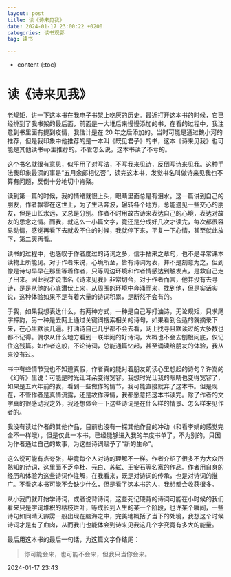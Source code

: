 ```yaml
---
layout: post
title: 读《诗来见我》
date: 2024-01-17 23:00:22 +0200
categories: 读书观影
tag: 读书

---
```


* content
{:toc}


# 读《诗来见我》

老规矩，讲一下这本书在我电子书架上吃灰的历史。最近打开这本书的时候，它已经排到了我书架的最后面，前面是一大堆后来慢慢添加的书，在看的过程中，我注意到书里面有提到疫情，我估计是在 20 年之后添加的。当时可能是通过魏小河的推荐，但是我印象中他推荐的是一本叫《既见君子》的书，这本《诗来见我》也可能是其他读书up主推荐的。不管怎么说，这本书读了不亏的。

这个书名就很有意思，似乎用了对写法，不写我来见诗，反倒写诗来见我。这种手法我印象最深的事是“五月余郎相忆否”，读完这本书，发觉书名叫做诗来见我也不算有问题，反倒十分地切中肯綮。

读到第一篇的时候，我的情绪就很上头，眼睛里面总是有泪水。这一篇讲到自己的朋友，作者飘零在这世上，为了生活奔波，辗转各个地方，总能遇见一些交心的朋友，但是山长水远，又总是分别。作者不时用故古诗来表达自己的心境，表达对故友的思念之情。而我，就这么一小篇文字，竟还是分成好几次才读完，每次都很容易动情，感觉再看下去就收不住的时候，我就停下来，平复一下心情，甚至就此放下，第二天再看。

读书的过程中，也感叹于作者度过的诗词之多，信手拈来之章句，也不是寻常课本读物上所能见。对于作者来说，心境所至，皆有诗词为表，并不是刻意为之，但到像是诗句早早在那里等着作者，只等周边环境和作者情感达到触发点，是救自己走了出来。因此我才说书名《诗来见我》非常切合，对于作者而言，他并没有去寻诗，是是从他的心底潜伏上来，从周围的环境中奔涌而来，找到他，但是实话实说，这种体验如果不是有着大量的诗词积累，是断然不会有的。

于我，如果我想表达什么，有两种方式，一种是自己写打油诗，无论规矩，只求尾字押韵，另一种是去网上通过关键词搜索相关的诗句，如果看到合适的就摘录下来，在心里默读几遍。打油诗自己几乎都不会去看，网上找寻且默读过的大多数也都不记得。偶尔从什么地方看到一联半阙的好诗词，大概也不会去刨根问底，仅记住这残篇。如作者这般，不论诗词，总能通篇忆起，甚至诵读给朋友的体验，我从来没有过。

书中有些情节我也不知道真假，作者真的能对着朋友朗读心里想起的诗句？许嵩的《幻听》里说：可能是时光让耳朵变得宽容。我想时光让我的眼睛也变得宽容了，如果是五六年前的我，看到一些做作的情节，我可能直接就弃了这本书。但是现在，不管作者是真情流露，还是故作深情，我都愿意把这本书读完。除了作者的文字真的很感动我之外，我还想体会一下这些诗词是在什么样的情景、怎么样来见作者的。

我没有读过作者的其他作品，目前也没有一探其他作品的冲动（和看李娟的感觉完全不一样哦），但是仅此一本书，已经能够进入我的年度书单了，不为别的，只因为作者通过自己的故事，为这些诗词赋予了“新的生命”。

这么说可能有点夸张，毕竟每个人对诗的理解不一样。作者介绍了很多不为大众所熟知的诗词，这里面不乏李杜、元白、苏轼、王安石等名家的作品。作者用自身的经历和体验为这些诗词作注解，在我看来，既是对诗词的传承，也是对诗词的推广。不看这本书可能不会缺少什么，但是看了这本书的人，我想都会收获很多。

从小我门就开始学诗词，或者说背诗词，这些死记硬背的诗词可能在小时候的我们看来只是字词堆积的枯枝烂叶，等成长到人生的某一个阶段，也许某个瞬间，一些诗句如同晴天霹雳一般出现在脑海之中，完美地概括了当下的处境，我想这个时候诗词才是有了血肉，从而我门也能体会到诗来见我这几个字究竟有多大的能量。

最后用这本书的最后一句话，为这篇文字作结尾：
> 你可能会来，也可能不会来，但我只当你会来。

2024-01-17 23:43